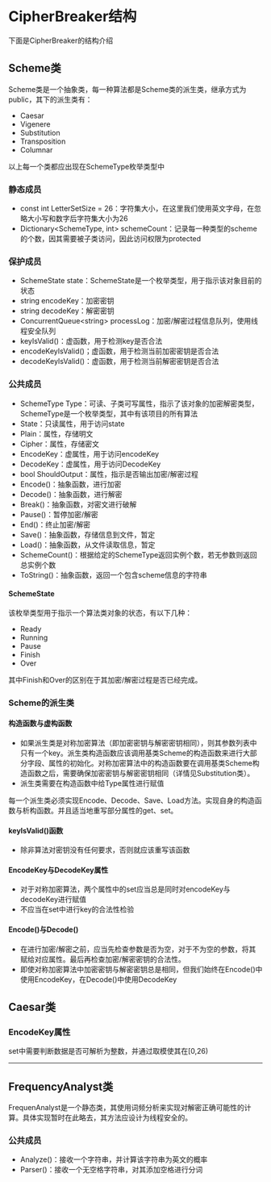 # CipherBreaker结构

下面是CipherBreaker的结构介绍

## Scheme类
Scheme类是一个抽象类，每一种算法都是Scheme类的派生类，继承方式为public，其下的派生类有：
- Caesar
- Vigenere
- Substitution
- Transposition
- Columnar

以上每一个类都应出现在SchemeType枚举类型中

### 静态成员
- const int LetterSetSize = 26：字符集大小，在这里我们使用英文字母，在忽略大小写和数字后字符集大小为26
- Dictionary<SchemeType, int> schemeCount：记录每一种类型的scheme的个数，因其需要被子类访问，因此访问权限为protected

### 保护成员
- SchemeState state：SchemeState是一个枚举类型，用于指示该对象目前的状态
- string encodeKey：加密密钥
- string decodeKey：解密密钥
- ConcurrentQueue\<string> processLog：加密/解密过程信息队列，使用线程安全队列
- keyIsValid()：虚函数，用于检测key是否合法
- encodeKeyIsValid()；虚函数，用于检测当前加密密钥是否合法
- decodeKeyIsValid()：虚函数，用于检测当前解密密钥是否合法


### 公共成员
- SchemeType Type：可读、子类可写属性，指示了该对象的加密解密类型，SchemeType是一个枚举类型，其中有该项目的所有算法
- State：只读属性，用于访问state
- Plain：属性，存储明文
- Cipher：属性，存储密文
- EncodeKey：虚属性，用于访问encodeKey
- DecodeKey：虚属性，用于访问DecodeKey
- bool ShouldOutput：属性，指示是否输出加密/解密过程
- Encode()：抽象函数，进行加密
- Decode()：抽象函数，进行解密
- Break()：抽象函数，对密文进行破解
- Pause()：暂停加密/解密
- End()：终止加密/解密
- Save()：抽象函数，存储信息到文件，暂定
- Load()：抽象函数，从文件读取信息，暂定
- SchemeCount()：根据给定的SchemeType返回实例个数，若无参数则返回总实例个数
- ToString()：抽象函数，返回一个包含scheme信息的字符串

#### SchemeState
该枚举类型用于指示一个算法类对象的状态，有以下几种：
- Ready
- Running
- Pause
- Finish
- Over

其中Finish和Over的区别在于其加密/解密过程是否已经完成。

### Scheme的派生类

#### 构造函数与虚构函数
- 如果派生类是对称加密算法（即加密密钥与解密密钥相同），则其参数列表中只有一个key。派生类构造函数应该调用基类Scheme的构造函数来进行大部分字段、属性的初始化。对称加密算法中的构造函数要在调用基类Scheme构造函数之后，需要确保加密密钥与解密密钥相同（详情见Substitution类）。
- 派生类需要在构造函数中给Type属性进行赋值

每一个派生类必须实现Encode、Decode、Save、Load方法。实现自身的构造函数与析构函数。并且适当地重写部分属性的get、set。

#### keyIsValid()函数
- 除非算法对密钥没有任何要求，否则就应该重写该函数

#### EncodeKey与DecodeKey属性
- 对于对称加密算法，两个属性中的set应当总是同时对encodeKey与decodeKey进行赋值
- 不应当在set中进行key的合法性检验

#### Encode()与Decode()
- 在进行加密/解密之前，应当先检查参数是否为空，对于不为空的参数，将其赋给对应属性。最后再检查加密/解密密钥的合法性。
- 即使对称加密算法中加密密钥与解密密钥总是相同，但我们始终在Encode()中使用EncodeKey，在Decode()中使用DecodeKey

## Caesar类

### EncodeKey属性
set中需要判断数据是否可解析为整数，并通过取模使其在[0,26)

--- 

## FrequencyAnalyst类
FrequenAnalyst是一个静态类，其使用词频分析来实现对解密正确可能性的计算。具体实现暂时在此略去，其方法应设计为线程安全的。

### 公共成员
- Analyze()：接收一个字符串，并计算该字符串为英文的概率
- Parser()：接收一个无空格字符串，对其添加空格进行分词